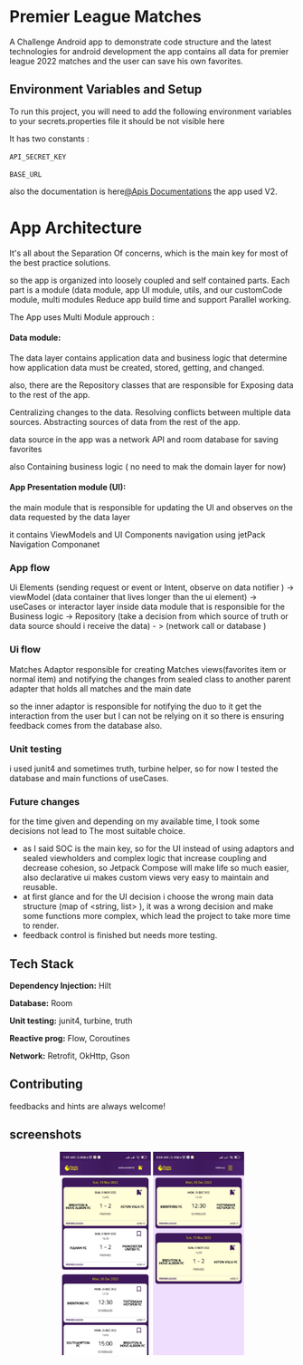 
# Premier League Matches 

A Challenge Android app to demonstrate code structure and the latest technologies for android development
the app contains all data for premier league 2022 matches and the user can save his own favorites.


## Environment Variables and Setup

To run this project, you will need to add the following environment variables to your secrets.properties file
it should be not visible here 

It has two constants :

`API_SECRET_KEY`

`BASE_URL`

also the documentation is here[@Apis Documentations](https://www.football-data.org/documentation/quickstart)
the app used V2.
# App Architecture


It's all about the Separation Of concerns, which is the main key for most of the best practice solutions.

so the app is organized into loosely coupled and self contained parts. Each part is a module
(data module, app UI module, utils, and our customCode module,  multi modules Reduce app build time and support Parallel working.

The App uses Multi Module approuch :
#### Data module: 

The data layer contains application data and business logic that determine how application data must be created, stored, getting, and changed.

also, there are the Repository classes that are responsible for Exposing data to the rest of the app.

Centralizing changes to the data.
Resolving conflicts between multiple data sources.
Abstracting sources of data from the rest of the app.

data source in the app was a network API and room database for saving favorites

also Containing business logic ( no need to mak the domain layer for now)

####  App Presentation module (UI):
the main module that is responsible for updating the UI and observes on the data requested by the data layer

it contains ViewModels and UI Components
navigation using jetPack Navigation Componanet  




### App flow

Ui Elements (sending request or event or Intent, observe on data notifier ) -> viewModel (data container that lives longer than the ui element) 
-> useCases or interactor layer inside data module that is responsible for the Business logic -> Repository (take a decision from which source of truth or data source should i receive the data) - > (network call or database )


### Ui flow 
Matches Adaptor responsible for creating Matches views(favorites item or normal item) and notifying the changes from sealed class to another parent adapter that holds all matches and the main date

so the inner adaptor is responsible for notifying the duo to it get the interaction from the user but I can not be relying on it so there is ensuring feedback comes from the database also.

### Unit testing
 i used junit4 and sometimes truth, turbine helper, so for now I tested the database and main functions of useCases.
### Future changes
for the time given and depending on my available time, I took some decisions not lead to The most suitable choice. 
- as I said SOC is the main key, so for the UI instead of using adaptors and sealed viewholders and complex logic that increase coupling and decrease cohesion, so Jetpack Compose will make life so much easier, also declarative ui makes custom views very easy to maintain and reusable.
- at first glance and for the UI decision i choose the wrong main data structure (map of <string, list<matches>> ),  it was a wrong decision and make some functions more complex, which lead the project to take more time to render.
- feedback control is finished but needs more testing. 




## Tech Stack

**Dependency Injection:** Hilt

**Database:** Room

**Unit testing:** junit4, turbine, truth

**Reactive prog:** Flow, Coroutines

**Network:** Retrofit, OkHttp, Gson



## Contributing

feedbacks and hints are always welcome!




## screenshots

<p float="left" align="middle">
  <img src="https://github.com/Amrhalawani/challengeAssessment/blob/master/screenshots/matches.jpeg" width="32%" />
  <img src="https://github.com/Amrhalawani/challengeAssessment/blob/master/screenshots/fav.jpeg" width="32%" /> 
</p>